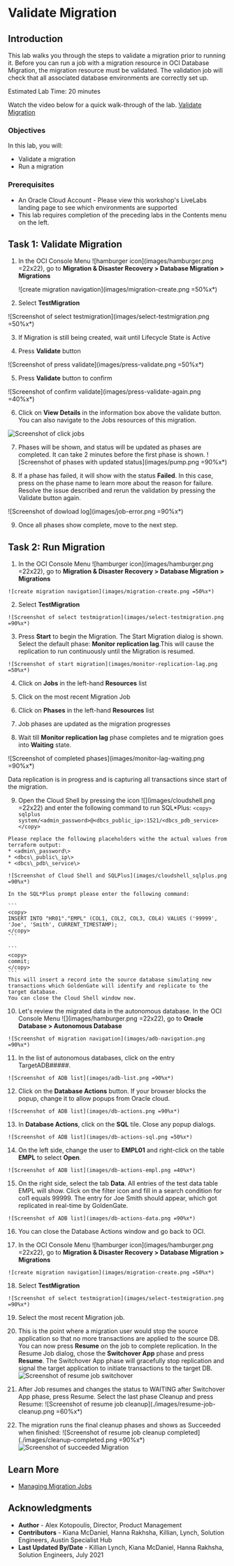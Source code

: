 # Validate Migration

## Introduction

This lab walks you through the steps to validate a migration prior to running it. Before you can run a job with a migration resource in OCI Database Migration, the migration resource must be validated. The validation job will check that all associated database environments are correctly set up.

Estimated Lab Time: 20 minutes

Watch the video below for a quick walk-through of the lab.
[Validate Migration](videohub:1_pl8uedpr)

### Objectives

In this lab, you will:
* Validate a migration
* Run a migration

### Prerequisites

* An Oracle Cloud Account - Please view this workshop's LiveLabs landing page to see which environments are supported
* This lab requires completion of the preceding labs in the Contents menu on the left.


## Task 1: Validate Migration

1. In the OCI Console Menu ![hamburger icon](images/hamburger.png =22x22), go to **Migration & Disaster Recovery > Database Migration > Migrations**

    ![create migration navigation](images/migration-create.png =50%x*)

2. Select **TestMigration**

  ![Screenshot of select testmigration](images/select-testmigration.png =50%x*)

3. If Migration is still being created, wait until Lifecycle State is Active

4. Press **Validate** button

  ![Screenshot of press validate](images/press-validate.png =50%x*)

5. Press **Validate** button to confirm   

![Screenshot of confirm validate](images/press-validate-again.png =40%x*)

6. Click on **View Details** in the information box above the validate button. You can also navigate to the Jobs resources of this migration.

  ![Screenshot of click jobs](images/migration-view-details.png)

7. Phases will be shown, and status will be updated as phases are completed. It can take 2 minutes before the first phase is shown.
    ![Screenshot of phases with updated status](images/pump.png =90%x*)

8. If a phase has failed, it will show with the status **Failed**. In this case, press on the phase name to learn more about the reason for failure. Resolve the issue described and rerun the validation by pressing the Validate button again.

  ![Screenshot of dowload log](images/job-error.png =90%x*)

9. Once all phases show complete, move to the next step.

## Task 2: Run Migration

  1. In the OCI Console Menu ![hamburger icon](images/hamburger.png =22x22), go to **Migration & Disaster Recovery > Database Migration > Migrations**

    ![create migration navigation](images/migration-create.png =50%x*)

  2. Select **TestMigration**

    ![Screenshot of select testmigration](images/select-testmigration.png =90%x*)

  3. Press **Start** to begin the Migration. The Start Migration dialog is shown. Select the default phase: **Monitor replication lag**.This will cause the replication to run continuously until the Migration is resumed. 

    ![Screenshot of start migration](images/monitor-replication-lag.png =50%x*)

  4. Click on **Jobs** in the left-hand **Resources** list

  5. Click on the most recent Migration Job

  6. Click on **Phases** in the left-hand **Resources** list

  7. Job phases are updated as the migration progresses

  8. Wait till **Monitor replication lag** phase completes and te migration goes into **Waiting** state.

  ![Screenshot of completed phases](images/monitor-lag-waiting.png =90%x*)

 Data replication is in progress and is capturing all transactions since start of the migration. 
  
  9. Open the Cloud Shell by pressing the icon ![](images/cloudshell.png =22x22) and enter the following command to run SQL*Plus:
    ```
    <copy>
    sqlplus system/<admin_password>@<dbcs_public_ip>:1521/<dbcs_pdb_service>
    </copy>
    ```

    Please replace the following placeholders withe the actual values from terraform output:
    * <admin\_password\>
    * <dbcs\_public\_ip\>
    * <dbcs\_pdb\_service\>

    ![Screenshot of Cloud Shell and SQLPlus](images/cloudshell_sqlplus.png =90%x*)

    In the SQL*Plus prompt please enter the following command:

    ```
    <copy>
    INSERT INTO "HR01"."EMPL" (COL1, COL2, COL3, COL4) VALUES ('99999', 'Joe', 'Smith', CURRENT_TIMESTAMP); 
    </copy>
    ``` 

    ```
    <copy>
    commit;
    </copy>
    ``` 
    This will insert a record into the source database simulating new transactions which GoldenGate will identify and replicate to the target database.
    You can close the Cloud Shell window now.

 10. Let's review the migrated data in the autonomous database.
    In the OCI Console Menu ![](images/hamburger.png =22x22), go to **Oracle Database > Autonomous Database**

    ![Screenshot of migration navigation](images/adb-navigation.png =90%x*) 

 11. In the list of autonomous databases, click on the entry TargetADB#####.   

    ![Screenshot of ADB list](images/adb-list.png =90%x*) 

 12. Click on the **Database Actions** button. If your browser blocks the popup, change it to allow popups from Oracle cloud. 

    ![Screenshot of ADB list](images/db-actions.png =90%x*) 

 13. In **Database Actions**, click on the **SQL** tile. Close any popup dialogs.

    ![Screenshot of ADB list](images/db-actions-sql.png =50%x*) 
 
 14. On the left side, change the user to **EMPL01** and right-click on the table **EMPL** to select **Open**.

    ![Screenshot of ADB list](images/db-actions-empl.png =40%x*)

 15. On the right side, select the tab **Data**. All entries of the test data table EMPL will show. Click on the filter icon and fill in a search condition for col1 equals 99999. The entry for Joe Smith should appear, which got replicated in real-time by GoldenGate.

    ![Screenshot of ADB list](images/db-actions-data.png =90%x*) 

 16. You can close the Database Actions window and go back to OCI.

 17. In the OCI Console Menu ![hamburger icon](images/hamburger.png =22x22), go to **Migration & Disaster Recovery > Database Migration > Migrations**

    ![create migration navigation](images/migration-create.png =50%x*)

 18. Select **TestMigration**

    ![Screenshot of select testmigration](images/select-testmigration.png =90%x*)

 19. Select the most recent Migration job.  

 20. This is the point where a migration user would stop the source application so that no more transactions are applied to the source DB. You can now press **Resume** on the job to complete replication. In the Resume Job dialog, chose the **Switchover App** phase and press **Resume**. The Switchover App phase will gracefully stop replication and signal the target application to initiate transactions to the target DB.
    ![Screenshot of resume job switchover](./images/resume-job-switchover.png " ")

 21. After Job resumes and changes the status to WAITING after Switchover App phase, press Resume. Select the last phase Cleanup and press Resume:
    ![Screenshot of resume job cleanup](./images/resume-job-cleanup.png =60%x*)

 22. The migration runs the final cleanup phases and shows as Succeeded when finished:
![Screenshot of resume job cleanup completed](./images/cleanup-completed.png =90%x*)
![Screenshot of succeeded Migration](./images/succeeded.png " ")

## Learn More

* [Managing Migration Jobs](https://docs.oracle.com/en-us/iaas/database-migration/doc/managing-migration-jobs.html)

## Acknowledgments
* **Author** - Alex Kotopoulis, Director, Product Management
* **Contributors** -  Kiana McDaniel, Hanna Rakhsha, Killian, Lynch, Solution Engineers, Austin Specialist Hub
* **Last Updated By/Date** - Killian Lynch, Kiana McDaniel, Hanna Rakhsha, Solution Engineers, July 2021
